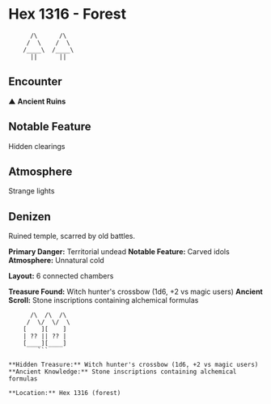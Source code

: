 # Hex 1316 - Forest
```
      /\      /\
     /  \    /  \
    /____\  /____\
      ||      ||
```

## Encounter

▲ **Ancient Ruins**

## Notable Feature

Hidden clearings

## Atmosphere

Strange lights

## Denizen

Ruined temple, scarred by old battles.

**Primary Danger:** Territorial undead
**Notable Feature:** Carved idols
**Atmosphere:** Unnatural cold

**Layout:** 6 connected chambers

**Treasure Found:** Witch hunter's crossbow (1d6, +2 vs magic users)
**Ancient Scroll:** Stone inscriptions containing alchemical formulas


```
      /\  /\  /\
     /  \/  \/  \
    [    ][    ]
    | ?? || ?? |
    [____][____]
        ```

**Hidden Treasure:** Witch hunter's crossbow (1d6, +2 vs magic users)
**Ancient Knowledge:** Stone inscriptions containing alchemical formulas

**Location:** Hex 1316 (forest)
